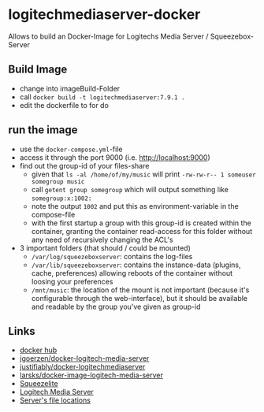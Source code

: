 # logitechmediaserver-docker
Allows to build an Docker-Image for Logitechs Media Server / Squeezebox-Server

## Build Image

* change into imageBuild-Folder
* call `docker build -t logitechmediaserver:7.9.1 .`
* edit the dockerfile to for do

## run the image

* use the `docker-compose.yml`-file
* access it through the port 9000 (i.e. [http://localhost:9000](http://localhost:9000))
* find out the group-id of your files-share
  * given that `ls -al /home/of/my/music` will print `-rw-rw-r-- 1 someuser somegroup music`
  * call `getent group somegroup` which will output something like `somegroup:x:1002:`
  * note the output `1002` and put this as environment-variable in the compose-file
  * with the first startup a group with this group-id is created within the container, granting the container read-access for this folder without any need of recursively changing the ACL's
* 3 important folders (that should / could be mounted)
  * `/var/log/squeezeboxserver`: contains the log-files
  * `/var/lib/squeezeboxserver`: contains the instance-data (plugins, cache, preferences) allowing reboots of the container without loosing your preferences
  * `/mnt/music`: the location of the mount is not important (because it's configurable through the web-interface), but it should be available and readable by the group you've given as group-id

## Links

 * [docker hub](https://hub.docker.com/r/gaerfield/logitechmediaserver/)
 * [jgoerzen/docker-logitech-media-server](https://github.com/jgoerzen/docker-logitech-media-server)
 * [justifiably/docker-logitechmediaserver](https://github.com/justifiably/docker-logitechmediaserver)
 * [larsks/docker-image-logitech-media-server](https://github.com/larsks/docker-image-logitech-media-server)
 * [Squeezelite](http://wiki.slimdevices.com/index.php/Squeezelite)
 * [Logitech Media Server](https://www.mysqueezebox.com/download)
 * [Server's file locations](http://wiki.slimdevices.com/index.php/Logitech_Media_Server_file_locations)
